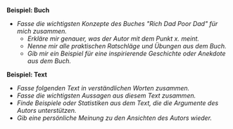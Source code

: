 **Beispiel: Buch**
- *Fasse die wichtigsten Konzepte des Buches "Rich Dad Poor Dad" für mich zusammen.*
	- *Erkläre mir genauer, was der Autor mit dem Punkt x. meint.*
	- *Nenne mir alle praktischen Ratschläge und Übungen aus dem Buch.*
	- _Gib mir ein Beispiel für eine inspirierende Geschichte oder Anekdote aus dem Buch._

**Beispiel: Text**
- *Fasse folgenden Text in verständlichen Worten zusammen.*
- *Fasse die wichtigsten Aussagen aus diesem Text zusammen.*
- _Finde Beispiele oder Statistiken aus dem Text, die die Argumente des Autors unterstützen._
- _Gib eine persönliche Meinung zu den Ansichten des Autors wieder._